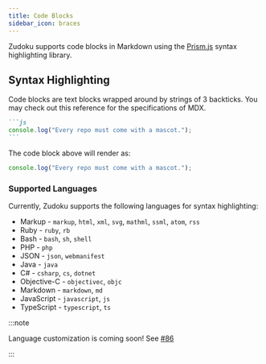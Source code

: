 ```yaml
---
title: Code Blocks
sidebar_icon: braces
---
```


Zudoku supports code blocks in Markdown using the [Prism.js](https://prismjs.com/) syntax highlighting library.

## Syntax Highlighting

Code blocks are text blocks wrapped around by strings of 3 backticks. You may check out this reference for the specifications of MDX.

````markdown
```js
console.log("Every repo must come with a mascot.");
```
````

The code block above will render as:

```js
console.log("Every repo must come with a mascot.");
```

### Supported Languages

Currently, Zudoku supports the following languages for syntax highlighting:

- Markup - `markup`, `html`, `xml`, `svg`, `mathml`, `ssml`, `atom`, `rss`
- Ruby - `ruby`, `rb`
- Bash - `bash`, `sh`, `shell`
- PHP - `php`
- JSON - `json`, `webmanifest`
- Java - `java`
- C# - `csharp`, `cs`, `dotnet`
- Objective-C - `objectivec`, `objc`
- Markdown - `markdown`, `md`
- JavaScript - `javascript`, `js`
- TypeScript - `typescript`, `ts`

:::note

Language customization is coming soon! See [#86](https://github.com/zuplo/zudoku/issues/86)

:::
